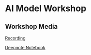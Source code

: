 # AI Model Workshop

## Workshop Media

[Recording](https://youtu.be/Q7QnvDtAq2g)

[Deepnote Notebook](https://deepnote.com/project/AI-Model-5OsYziX9SGiLJyD3QPEh1w)
